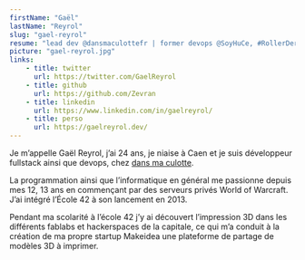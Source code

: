 ```yaml
---
firstName: "Gaël"
lastName: "Reyrol"
slug: "gael-reyrol"
resume: "lead dev @dansmaculottefr | former devops @SoyHuCe, #RollerDerby player & @42born2code alumni"
picture: "gael-reyrol.jpg"
links:
    - title: twitter
      url: https://twitter.com/GaelReyrol
    - title: github
      url: https://github.com/Zevran
    - title: linkedin
      url: https://www.linkedin.com/in/gaelreyrol/
    - title: perso
      url: https://gaelreyrol.dev/
---
```


Je m’appelle Gaël Reyrol, j’ai 24 ans, je niaise à Caen et je suis développeur fullstack ainsi que devops, chez [dans ma culotte](https://dansmaculotte.com/fr).

La programmation ainsi que l’informatique en général me passionne depuis mes 12, 13 ans en commençant par des serveurs privés World of Warcraft. J’ai intégré l’École 42 à son lancement en 2013.

Pendant ma scolarité à l’école 42 j’y ai découvert l’impression 3D dans les différents fablabs et hackerspaces de la capitale, ce qui m’a conduit à la création de ma propre startup Makeidea une plateforme de partage de modèles 3D à imprimer.
